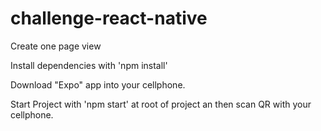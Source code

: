 # challenge-react-native
Create one page view


Install dependencies with 'npm install'

Download "Expo" app into your cellphone.

Start Project with 'npm start' at root of project an then scan QR with your cellphone.

